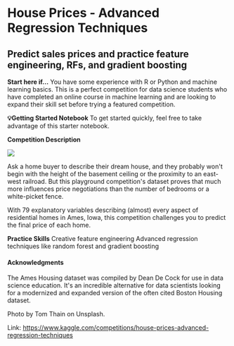 # House Prices - Advanced Regression Techniques
## Predict sales prices and practice feature engineering, RFs, and gradient boosting

**Start here if...**
You have some experience with R or Python and machine learning basics. This is a perfect competition for data science students who have completed an online course in machine learning and are looking to expand their skill set before trying a featured competition. 

**💡Getting Started Notebook**
To get started quickly, feel free to take advantage of this starter notebook.

**Competition Description**

<img src='https://storage.googleapis.com/kaggle-media/competitions/House%20Prices/kaggle_5407_media_housesbanner.png'>

Ask a home buyer to describe their dream house, and they probably won't begin with the height of the basement ceiling or the proximity to an east-west railroad. But this playground competition's dataset proves that much more influences price negotiations than the number of bedrooms or a white-picket fence.

With 79 explanatory variables describing (almost) every aspect of residential homes in Ames, Iowa, this competition challenges you to predict the final price of each home.

**Practice Skills**
Creative feature engineering 
Advanced regression techniques like random forest and gradient boosting
#### **Acknowledgments**
The Ames Housing dataset was compiled by Dean De Cock for use in data science education. It's an incredible alternative for data scientists looking for a modernized and expanded version of the often cited Boston Housing dataset. 

Photo by Tom Thain on Unsplash.

Link: <https://www.kaggle.com/competitions/house-prices-advanced-regression-techniques>
